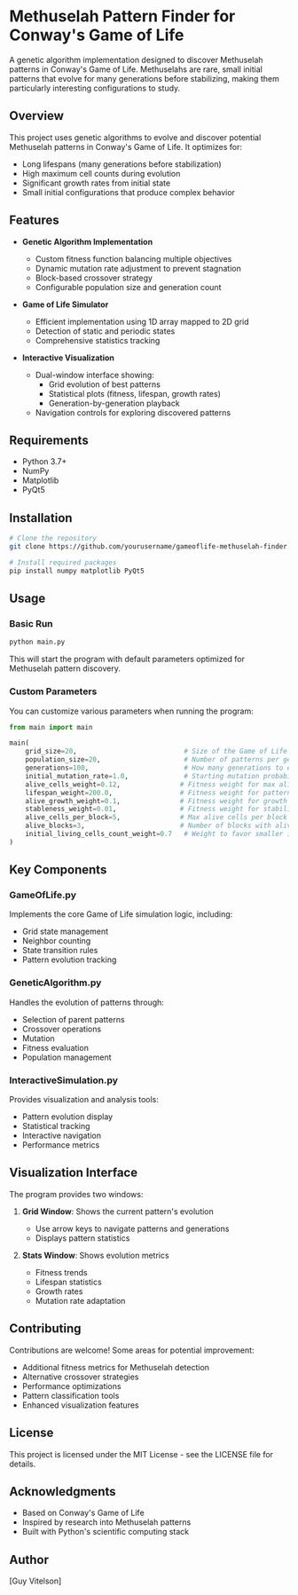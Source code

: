 # Methuselah Pattern Finder for Conway's Game of Life

A genetic algorithm implementation designed to discover Methuselah patterns in Conway's Game of Life. Methuselahs are rare, small initial patterns that evolve for many generations before stabilizing, making them particularly interesting configurations to study.

## Overview

This project uses genetic algorithms to evolve and discover potential Methuselah patterns in Conway's Game of Life. It optimizes for:
- Long lifespans (many generations before stabilization)
- High maximum cell counts during evolution
- Significant growth rates from initial state
- Small initial configurations that produce complex behavior

## Features

- **Genetic Algorithm Implementation**
  - Custom fitness function balancing multiple objectives
  - Dynamic mutation rate adjustment to prevent stagnation
  - Block-based crossover strategy
  - Configurable population size and generation count

- **Game of Life Simulator**
  - Efficient implementation using 1D array mapped to 2D grid
  - Detection of static and periodic states
  - Comprehensive statistics tracking

- **Interactive Visualization**
  - Dual-window interface showing:
    - Grid evolution of best patterns
    - Statistical plots (fitness, lifespan, growth rates)
    - Generation-by-generation playback
  - Navigation controls for exploring discovered patterns

## Requirements

- Python 3.7+
- NumPy
- Matplotlib
- PyQt5

## Installation

```bash
# Clone the repository
git clone https://github.com/yourusername/gameoflife-methuselah-finder.git

# Install required packages
pip install numpy matplotlib PyQt5
```

## Usage

### Basic Run
```python
python main.py
```
This will start the program with default parameters optimized for Methuselah pattern discovery.

### Custom Parameters
You can customize various parameters when running the program:

```python
from main import main

main(
    grid_size=20,                           # Size of the Game of Life grid
    population_size=20,                     # Number of patterns per generation
    generations=100,                        # How many generations to evolve
    initial_mutation_rate=1.0,              # Starting mutation probability
    alive_cells_weight=0.12,               # Fitness weight for max alive cells
    lifespan_weight=200.0,                 # Fitness weight for pattern longevity
    alive_growth_weight=0.1,               # Fitness weight for growth ratio
    stableness_weight=0.01,                # Fitness weight for stability
    alive_cells_per_block=5,               # Max alive cells per block in initialization
    alive_blocks=3,                        # Number of blocks with alive cells
    initial_living_cells_count_weight=0.7   # Weight to favor smaller initial patterns
)
```

## Key Components

### GameOfLife.py
Implements the core Game of Life simulation logic, including:
- Grid state management
- Neighbor counting
- State transition rules
- Pattern evolution tracking

### GeneticAlgorithm.py
Handles the evolution of patterns through:
- Selection of parent patterns
- Crossover operations
- Mutation
- Fitness evaluation
- Population management

### InteractiveSimulation.py
Provides visualization and analysis tools:
- Pattern evolution display
- Statistical tracking
- Interactive navigation
- Performance metrics

## Visualization Interface

The program provides two windows:
1. **Grid Window**: Shows the current pattern's evolution
   - Use arrow keys to navigate patterns and generations
   - Displays pattern statistics

2. **Stats Window**: Shows evolution metrics
   - Fitness trends
   - Lifespan statistics
   - Growth rates
   - Mutation rate adaptation

## Contributing

Contributions are welcome! Some areas for potential improvement:

- Additional fitness metrics for Methuselah detection
- Alternative crossover strategies
- Performance optimizations
- Pattern classification tools
- Enhanced visualization features

## License

This project is licensed under the MIT License - see the LICENSE file for details.

## Acknowledgments

- Based on Conway's Game of Life
- Inspired by research into Methuselah patterns
- Built with Python's scientific computing stack

## Author

[Guy Vitelson]